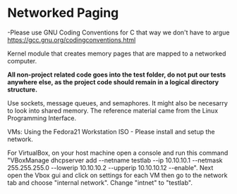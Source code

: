 # Networked Paging

-Please use GNU Coding Conventions for C that way we don't have to argue
https://gcc.gnu.org/codingconventions.html

Kernel module that creates memory pages that are mapped to a networked computer.

<b>All non-project related code goes into the test folder, do not put our tests anywhere else, as the project code should remain in a logical directory structure.</b>

Use sockets, message queues, and semaphores. It might also be necesarry to look into shared memory. The reference material came from the Linux Programming Interface.

VMs: Using the Fedora21 Workstation ISO - Please install and setup the network.

For VirtualBox, on your host machine open a console and run this command "VBoxManage dhcpserver add --netname testlab --ip 10.10.10.1 --netmask 255.255.255.0 --lowerip 10.10.10.2 --upperip 10.10.10.12 --enable". Next open the Vbox gui and click on settings for each VM then go to the network tab and choose "internal network". Change "intnet" to "testlab".

